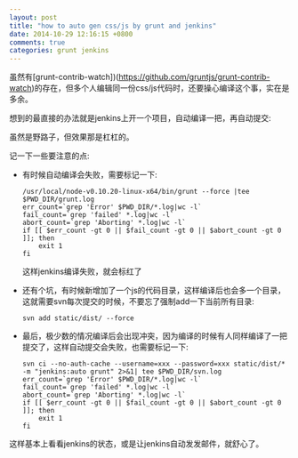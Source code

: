 ```yaml
---
layout: post
title: "how to auto gen css/js by grunt and jenkins"
date: 2014-10-29 12:16:15 +0800
comments: true
categories: grunt jenkins
---
```


虽然有[grunt-contrib-watch])(https://github.com/gruntjs/grunt-contrib-watch)的存在，但多个人编辑同一份css/js代码时，还要操心编译这个事，实在是多余。

想到的最直接的办法就是jenkins上开一个项目，自动编译一把，再自动提交:

虽然是野路子，但效果那是杠杠的。

记一下一些要注意的点:

 - 有时候自动编译会失败，需要标记一下:

    ```
    /usr/local/node-v0.10.20-linux-x64/bin/grunt --force |tee $PWD_DIR/grunt.log
    err_count=`grep 'Error' $PWD_DIR/*.log|wc -l`
    fail_count=`grep 'failed' *.log|wc -l`
    abort_count=`grep 'Aborting' *.log|wc -l`
    if [[ $err_count -gt 0 || $fail_count -gt 0 || $abort_count -gt 0 ]]; then
        exit 1
    fi
    ```

    这样jenkins编译失败，就会标红了

 - 还有个坑，有时候新增加了一个js的代码目录，这样编译后也会多一个目录，这就需要svn每次提交的时候，不要忘了强制add一下当前所有目录:

    ```
    svn add static/dist/ --force
    ```

 - 最后，极少数的情况编译后会出现冲突，因为编译的时候有人同样编译了一把提交了，这样自动提交会失败，也需要标记一下:

    ```
    svn ci --no-auth-cache --username=xxx --password=xxx static/dist/* -m "jenkins:auto grunt" 2>&1| tee $PWD_DIR/svn.log
    err_count=`grep 'Error' $PWD_DIR/*.log|wc -l`
    fail_count=`grep 'failed' *.log|wc -l`
    abort_count=`grep 'Aborting' *.log|wc -l`
    if [[ $err_count -gt 0 || $fail_count -gt 0 || $abort_count -gt 0 ]]; then
        exit 1
    fi

    ```

这样基本上看看jenkins的状态，或是让jenkins自动发发邮件，就舒心了。
